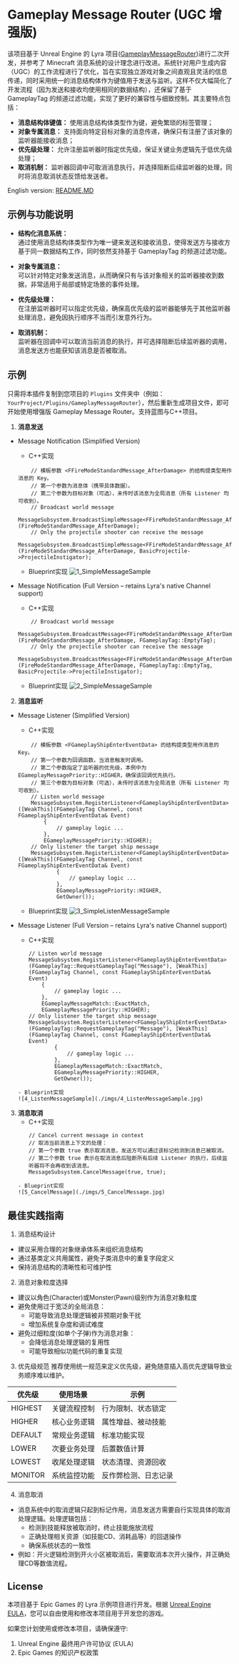 # Gameplay Message Router (UGC 增强版)

该项目基于 Unreal Engine 的 Lyra 项目([GameplayMessageRouter](https://github.com/EpicGames/UnrealEngine/tree/ue5-main/Samples/Games/Lyra/Plugins/GameplayMessageRouter))进行二次开发，并参考了 Minecraft 消息系统的设计理念进行改进。系统针对用户生成内容（UGC）的工作流程进行了优化，旨在实现独立游戏对象之间直观且灵活的信息传递，同时采用统一的消息结构体作为键值用于发送与监听。这样不仅大幅简化了开发流程（因为发送和接收均使用相同的数据结构），还保留了基于 GameplayTag 的频道过滤功能，实现了更好的兼容性与细致控制。其主要特点包括：
- **消息结构体键值：** 使用消息结构体类型作为键，避免繁琐的标签管理；
- **对象专属消息：** 支持面向特定目标对象的消息传递，确保只有注册了该对象的监听器能接收消息；
- **优先级处理：** 允许注册监听器时指定优先级，保证关键业务逻辑先于低优先级处理；
- **取消机制：** 监听器回调中可取消消息执行，并选择阻断后续监听器的处理，同时将消息取消状态反馈给发送者。

English version: [README.MD](README.MD)

## 示例与功能说明

- **结构化消息系统：**  
  通过使用消息结构体类型作为唯一键来发送和接收消息，使得发送方与接收方基于同一数据结构工作，同时依然支持基于 GameplayTag 的频道过滤功能。

- **对象专属消息：**  
  可以针对特定对象发送消息，从而确保只有与该对象相关的监听器接收到数据，非常适用于局部或特定场景的事件处理。

- **优先级处理：**  
  在注册监听器时可以指定优先级，确保高优先级的监听器能够先于其他监听器处理消息，避免因执行顺序不当而引发意外行为。

- **取消机制：**  
  监听器在回调中可以取消当前消息的执行，并可选择阻断后续监听器的调用，消息发送方也能获知该消息是否被取消。

## 示例

只需将本插件复制到您项目的 `Plugins` 文件夹中（例如：`YourProject/Plugins/GameplayMessageRouter`），然后重新生成项目文件，即可开始使用增强版 Gameplay Message Router。支持蓝图与C++项目。

1. **消息发送**

  - Message Notification (Simplified Version)
    - C++实现
    ```
        // 模板参数 <FFireModeStandardMessage_AfterDamage> 的结构提类型用作消息的 Key。
        // 第一个参数为消息体（携带具体数据）。
        // 第二个参数为目标对象（可选），未传时该消息为全局消息（所有 Listener 均可收到）。
        // Broadcast world message
        MessageSubsystem.BroadcastSimpleMessage<FFireModeStandardMessage_AfterDamage>(FireModeStandardMessage_AfterDamage);
        // Only the projectile shooter can receive the message
        MessageSubsystem.BroadcastSimpleMessage<FFireModeStandardMessage_AfterDamage>(FireModeStandardMessage_AfterDamage, BasicProjectile->ProjectileInstigator);
    ```
    - Blueprint实现
    ![1_SimpleMessageSample](./imgs/1_SimpleMessageSample.jpg)

  - Message Notification (Full Version – retains Lyra's native Channel support)
    - C++实现
    ```
        // Broadcast world message
        MessageSubsystem.BroadcastMessage<FFireModeStandardMessage_AfterDamage>(FireModeStandardMessage_AfterDamage, FGameplayTag::EmptyTag);
        // Only the projectile shooter can receive the message
        MessageSubsystem.BroadcastMessage<FFireModeStandardMessage_AfterDamage>(FireModeStandardMessage_AfterDamage, FGameplayTag::EmptyTag, BasicProjectile->ProjectileInstigator);
    ```
    - Blueprint实现
    ![2_SimpleMessageSample](./imgs/2_MessageSample.jpg)

2. **消息监听**

  - Message Listener (Simplified Version)
    - C++实现
    ```
        // 模板参数 <FGameplayShipEnterEventData> 的结构提类型用作消息的 Key。
        // 第一个参数为回调函数，当消息触发时调用。
        // 第二个参数指定了监听器的优先级，本例中为 EGameplayMessagePriority::HIGHER，确保该回调优先执行。
        // 第三个参数为目标对象（可选），未传时该消息为全局消息（所有 Listener 均可收到）。
        // Listen world message
        MessageSubsystem.RegisterListener<FGameplayShipEnterEventData>([WeakThis](FGameplayTag Channel, const FGameplayShipEnterEventData& Event)
			{
				// gameplay logic ...
			},
			EGameplayMessagePriority::HIGHER);
        // Only listener the target ship message
        MessageSubsystem.RegisterListener<FGameplayShipEnterEventData>([WeakThis](FGameplayTag Channel, const FGameplayShipEnterEventData& Event)
                {
                    // gameplay logic ...
                },
                EGameplayMessagePriority::HIGHER,
                GetOwner());
    ```
    - Blueprint实现
    ![3_SimpleListenMessageSample](./imgs/3_SimpleListenMessageSample.jpg)

  - Message Listener (Full Version – retains Lyra's native Channel support)
    - C++实现
        ```
        // Listen world message
        MessageSubsystem.RegisterListener<FGameplayShipEnterEventData>(FGameplayTag::RequestGameplayTag("Message"), [WeakThis](FGameplayTag Channel, const FGameplayShipEnterEventData& Event)
			{
				// gameplay logic ...
			},
			EGameplayMessageMatch::ExactMatch,
			EGameplayMessagePriority::HIGHER);
        // Only listener the target ship message
        MessageSubsystem.RegisterListener<FGameplayShipEnterEventData>(FGameplayTag::RequestGameplayTag("Message"), [WeakThis](FGameplayTag Channel, const FGameplayShipEnterEventData& Event)
                {
                    // gameplay logic ...
                },
                EGameplayMessageMatch::ExactMatch,
                EGameplayMessagePriority::HIGHER,
                GetOwner());
    ```
    - Blueprint实现
    ![4_ListenMessageSample](./imgs/4_ListenMessageSample.jpg)

3. **消息取消**
    - C++实现
        ```
        // Cancel current message in context
        // 取消当前消息上下文的处理：
        // 第一个参数 true 表示取消消息，发送方可以通过该标记检测到消息已被取消。
        // 第二个参数 true 表示在取消消息后阻断所有后续 Listener 的执行，后续监听器将不会再收到该消息。
        MessageSubsystem.CancelMessage(true, true);
    ```
    - Blueprint实现
    ![5_CancelMessage](./imgs/5_CancelMessage.jpg)

## 最佳实践指南

1. 消息结构设计
- 建议采用合理的对象继承体系来组织消息结构
- 通过基类定义共用属性，避免子类消息中的重复字段定义
- 保持消息结构的清晰性和可维护性

2. 消息对象粒度选择
- 建议以角色(Character)或Monster(Pawn)级别作为消息对象粒度
- 避免使用过于宽泛的全局消息：
  * 可能导致消息处理逻辑被非预期对象干扰
  * 增加系统复杂度和调试难度
- 避免过细粒度(如单个子弹)作为消息对象：
  * 会降低消息处理逻辑的复用性
  * 可能导致相似功能代码的重复实现

3. 优先级规范
推荐使用统一规范来定义优先级，避免随意插入高优先逻辑导致业务顺序难以维护。

| 优先级 | 使用场景 | 示例 |
|--------|----------|------|
| HIGHEST | 关键流程控制 | 行为限制、状态锁定 |
| HIGHER | 核心业务逻辑 | 属性增益、被动技能 |
| DEFAULT | 常规业务逻辑 | 标准功能实现 |
| LOWER | 次要业务处理 | 后置数值计算 |
| LOWEST | 收尾处理逻辑 | 状态清理、资源回收 |
| MONITOR | 系统监控功能 | 反作弊检测、日志记录 |

4. 消息取消
  - 消息系统中的取消逻辑只起到标记作用，消息发送方需要自行实现具体的取消处理逻辑。处理逻辑包括：
    * 检测到技能释放被取消时，终止技能施放流程
    * 正确处理相关资源（如技能CD、消耗品等）的回退操作
    * 确保系统状态的一致性
  - 例如：开火逻辑检测到开火小区被取消后，需要取消本次开火操作，并正确处理CD等数值流程。

## License

本项目基于 Epic Games 的 Lyra 示例项目进行开发。根据 [Unreal Engine EULA](https://www.unrealengine.com/eula)，您可以自由使用和修改本项目用于开发您的游戏。

如果您计划使用或修改本项目，请确保遵守:
1. Unreal Engine 最终用户许可协议 (EULA)
2. Epic Games 的知识产权政策